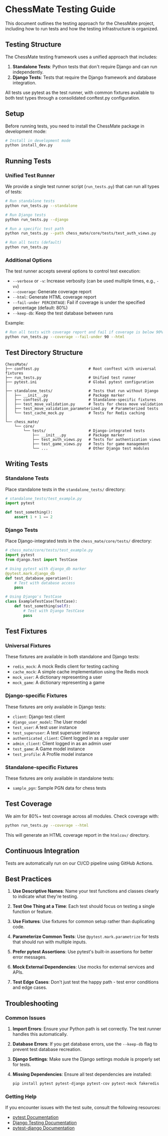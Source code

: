 # ChessMate Testing Guide

This document outlines the testing approach for the ChessMate project, including how to run tests and how the testing infrastructure is organized.

## Testing Structure

The ChessMate testing framework uses a unified approach that includes:

1. **Standalone Tests**: Python tests that don't require Django and can run independently.
2. **Django Tests**: Tests that require the Django framework and database integration.

All tests use pytest as the test runner, with common fixtures available to both test types through a consolidated conftest.py configuration.

## Setup

Before running tests, you need to install the ChessMate package in development mode:

```bash
# Install in development mode
python install_dev.py
```

## Running Tests

### Unified Test Runner

We provide a single test runner script (`run_tests.py`) that can run all types of tests:

```bash
# Run standalone tests
python run_tests.py --standalone

# Run Django tests
python run_tests.py --django

# Run a specific test path
python run_tests.py --path chess_mate/core/tests/test_auth_views.py

# Run all tests (default)
python run_tests.py
```

### Additional Options

The test runner accepts several options to control test execution:

- `--verbose` or `-v`: Increase verbosity (can be used multiple times, e.g., `-vv`)
- `--coverage`: Generate coverage report
- `--html`: Generate HTML coverage report
- `--fail-under PERCENTAGE`: Fail if coverage is under the specified percentage (default: 80%)
- `--keep-db`: Keep the test database between runs

Example:

```bash
# Run all tests with coverage report and fail if coverage is below 90%
python run_tests.py --coverage --fail-under 90 --html
```

## Test Directory Structure

```
ChessMate/
├── conftest.py                      # Root conftest with universal fixtures
├── run_tests.py                     # Unified test runner
├── pytest.ini                       # Global pytest configuration
│
├── standalone_tests/                # Tests that run without Django
│   ├── __init__.py                  # Package marker
│   ├── conftest.py                  # Standalone-specific fixtures
│   ├── test_move_validation.py      # Tests for chess move validation
│   ├── test_move_validation_parameterized.py  # Parameterized tests
│   └── test_cache_mock.py           # Tests for Redis caching
│
└── chess_mate/
    └── core/
        └── tests/                   # Django-integrated tests
            ├── __init__.py          # Package marker
            ├── test_auth_views.py   # Tests for authentication views
            ├── test_game_views.py   # Tests for game management
            └── ...                  # Other Django test modules
```

## Writing Tests

### Standalone Tests

Place standalone tests in the `standalone_tests/` directory:

```python
# standalone_tests/test_example.py
import pytest

def test_something():
    assert 1 + 1 == 2
```

### Django Tests

Place Django-integrated tests in the `chess_mate/core/tests/` directory:

```python
# chess_mate/core/tests/test_example.py
import pytest
from django.test import TestCase

# Using pytest with django_db marker
@pytest.mark.django_db
def test_database_operation():
    # Test with database access
    pass

# Using Django's TestCase
class ExampleTestCase(TestCase):
    def test_something(self):
        # Test with Django TestCase
        pass
```

## Test Fixtures

### Universal Fixtures

These fixtures are available in both standalone and Django tests:

- `redis_mock`: A mock Redis client for testing caching
- `cache_mock`: A simple cache implementation using the Redis mock
- `mock_user`: A dictionary representing a user
- `mock_game`: A dictionary representing a game

### Django-specific Fixtures

These fixtures are only available in Django tests:

- `client`: Django test client
- `django_user_model`: The User model
- `test_user`: A test user instance
- `test_superuser`: A test superuser instance
- `authenticated_client`: Client logged in as a regular user
- `admin_client`: Client logged in as an admin user
- `test_game`: A Game model instance
- `test_profile`: A Profile model instance

### Standalone-specific Fixtures

These fixtures are only available in standalone tests:

- `sample_pgn`: Sample PGN data for chess tests

## Test Coverage

We aim for 80%+ test coverage across all modules. Check coverage with:

```bash
python run_tests.py --coverage --html
```

This will generate an HTML coverage report in the `htmlcov/` directory.

## Continuous Integration

Tests are automatically run on our CI/CD pipeline using GitHub Actions.

## Best Practices

1. **Use Descriptive Names**: Name your test functions and classes clearly to indicate what they're testing.

2. **Test One Thing at a Time**: Each test should focus on testing a single function or feature.

3. **Use Fixtures**: Use fixtures for common setup rather than duplicating code.

4. **Parameterize Common Tests**: Use `@pytest.mark.parametrize` for tests that should run with multiple inputs.

5. **Prefer pytest Assertions**: Use pytest's built-in assertions for better error messages.

6. **Mock External Dependencies**: Use mocks for external services and APIs.

7. **Test Edge Cases**: Don't just test the happy path - test error conditions and edge cases.

## Troubleshooting

### Common Issues

1. **Import Errors**: Ensure your Python path is set correctly. The test runner handles this automatically.

2. **Database Errors**: If you get database errors, use the `--keep-db` flag to prevent test database recreation.

3. **Django Settings**: Make sure the Django settings module is properly set for tests.

4. **Missing Dependencies**: Ensure all test dependencies are installed:
   ```bash
   pip install pytest pytest-django pytest-cov pytest-mock fakeredis
   ```

### Getting Help

If you encounter issues with the test suite, consult the following resources:

- [pytest Documentation](https://docs.pytest.org/)
- [Django Testing Documentation](https://docs.djangoproject.com/en/stable/topics/testing/)
- [pytest-django Documentation](https://pytest-django.readthedocs.io/)
